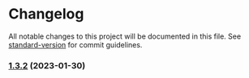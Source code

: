 # Changelog

All notable changes to this project will be documented in this file. See [standard-version](https://github.com/conventional-changelog/standard-version) for commit guidelines.

### [1.3.2](https://github.com/Devwares-Team/contrast-bootstrap/compare/v1.3.0...v1.3.2) (2023-01-30)
